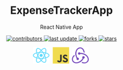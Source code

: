 <div align="center">
  <h1>ExpenseTrackerApp</h1>
  <p>
  React Native App
  </p>
  <p>
  <a href="https://github.com/edegan-furb/ExpenseTrackerApp/graphs/contributors">
    <img src="https://img.shields.io/github/contributors/edegan-furb/ExpenseTrackerApp" alt="contributors" />
  </a>
  <a href="">
    <img src="https://img.shields.io/github/last-commit/edegan-furb/ExpenseTrackerApp" alt="last update" />
  </a>
  <a href="https://github.com/edegan-furb/ExpenseTrackerApp/network/members">
    <img src="https://img.shields.io/github/forks/edegan-furb/ExpenseTrackerApp" alt="forks" />
  </a>
  <a href="https://github.com/edegan-furb/ExpenseTrackerApp/stargazers">
    <img src="https://img.shields.io/github/stars/edegan-furb/ExpenseTrackerApp" alt="stars" />
  </a>
</p>
<p>
<img src="https://github.com/devicons/devicon/blob/master/icons/react/react-original.svg" title="ReactNative" alt="ReactNative " width="45" height="45"/>&nbsp;
<img src="https://github.com/devicons/devicon/blob/master/icons/javascript/javascript-original.svg" title="javascript" alt="javascript " width="45" height="45"/>&nbsp;
<img src="https://github.com/devicons/devicon/blob/master/icons/redux/redux-original.svg" title="Redux" alt="Redux " width="45" height="45"/>&nbsp;
</p>
</div>
